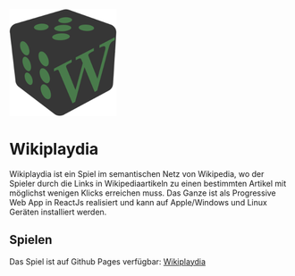 ![alt text](wikiplaydia/public/logo192.png "Wikipladia logo")
# Wikiplaydia
Wikiplaydia ist ein Spiel im semantischen Netz von Wikipedia, 
wo der Spieler durch die Links in Wikipediaartikeln zu einen bestimmten Artikel mit möglichst wenigen Klicks erreichen muss. 
Das Ganze ist als Progressive Web App in ReactJs realisiert und kann auf Apple/Windows und Linux Geräten installiert werden.
## Spielen
Das Spiel ist auf Github Pages verfügbar: [Wikiplaydia](https://beneluwi.github.io/wikiplaydia/index.html)
